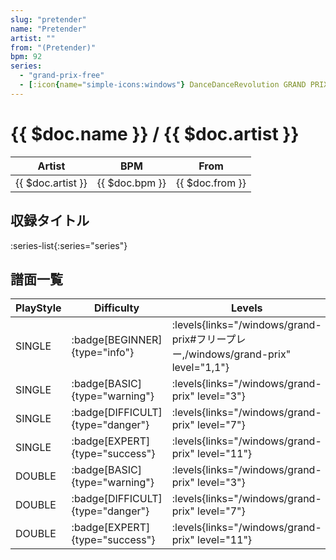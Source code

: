 ```yaml
---
slug: "pretender"
name: "Pretender"
artist: ""
from: "(Pretender)"
bpm: 92
series:
  - "grand-prix-free"
  - [:icon{name="simple-icons:windows"} DanceDanceRevolution GRAND PRIX](/windows/grand-prix)
---
```


# {{ $doc.name }} / {{ $doc.artist }}

|Artist|BPM|From|
|------|---|----|
|{{ $doc.artist }}|{{ $doc.bpm }}|{{ $doc.from }}|

## 収録タイトル

:series-list{:series="series"}

## 譜面一覧

|PlayStyle|Difficulty|Levels|Notes|Movie|
|---------|----------|------|-----|-----|
|SINGLE| :badge[BEGINNER]{type="info"}| :levels{links="/windows/grand-prix#フリープレー,/windows/grand-prix" level="1,1"}|36/1||
|SINGLE| :badge[BASIC]{type="warning"}| :levels{links="/windows/grand-prix" level="3"}|78/7||
|SINGLE| :badge[DIFFICULT]{type="danger"}| :levels{links="/windows/grand-prix" level="7"}|190/14||
|SINGLE| :badge[EXPERT]{type="success"}| :levels{links="/windows/grand-prix" level="11"}|303/43||
|DOUBLE| :badge[BASIC]{type="warning"}| :levels{links="/windows/grand-prix" level="3"}|84/9||
|DOUBLE| :badge[DIFFICULT]{type="danger"}| :levels{links="/windows/grand-prix" level="7"}|168/24||
|DOUBLE| :badge[EXPERT]{type="success"}| :levels{links="/windows/grand-prix" level="11"}|299/25||
